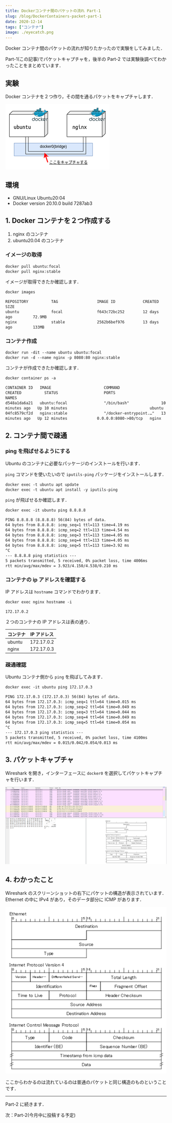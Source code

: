 ```yaml
---
title: Dockerコンテナ間のパケットの流れ Part-1
slug: /blog/DockerContainers-packet-part-1
date: 2020-12-14
tags: ["コンテナ"]
image: ./eyecatch.png
---
```


Docker コンテナ間のパケットの流れが知りたかったので実験をしてみました．

Part-1(この記事)でパケットキャプチャを，後半の Part-2 では実験後調べてわかったことをまとめています．

## 実験

Docker コンテナを２つ作り，その間を通るパケットをキャプチャします．

![ネットワーク略図](../../assets/DockerContainers-packet-part-1/containers.png)

## 環境

- GNU/Linux Ubuntu20:04
- Docker version 20.10.0 build 7287ab3

## 1. Docker コンテナを２つ作成する

1. nginx のコンテナ
2. ubuntu20.04 のコンテナ

### イメージの取得

```bash=
docker pull ubuntu:focal
docker pull nginx:stable
```

イメージが取得できたか確認します．

```bash=
docker images
```

```
REPOSITORY          TAG                 IMAGE ID            CREATED             SIZE
ubuntu              focal               f643c72bc252        12 days ago         72.9MB
nginx               stable              2562b6bef976        13 days ago         133MB
```

### コンテナ作成

```bash=
docker run -dit --name ubuntu ubuntu:focal
docker run -d --name nginx -p 8080:80 nginx:stable
```

コンテナが作成できたか確認します．

```bash=
docker container ps -a
```

```
CONTAINER ID   IMAGE                       COMMAND                  CREATED          STATUS                    PORTS                  NAMES
d548a1da6a21   ubuntu:focal                "/bin/bash"              10 minutes ago   Up 10 minutes                                    ubuntu
04fc8579cf2d   nginx:stable                "/docker-entrypoint.…"   13 minutes ago   Up 12 minutes             0.0.0.0:8080->80/tcp   nginx
```

## 2. コンテナ間で疎通

### ping を飛ばせるようにする

Ubuntu のコンテナに必要なパッケージのインストールを行います．

`ping` コマンドを使いたいので `iputils-ping` パッケージをインストールします．

```bash=
docker exec -t ubuntu apt update
docker exec -t ubuntu apt install -y iputils-ping
```

`ping` が飛ばせるか確認します．

```bash=
docker exec -it ubuntu ping 8.8.8.8
```

```
PING 8.8.8.8 (8.8.8.8) 56(84) bytes of data.
64 bytes from 8.8.8.8: icmp_seq=1 ttl=113 time=4.19 ms
64 bytes from 8.8.8.8: icmp_seq=2 ttl=113 time=4.54 ms
64 bytes from 8.8.8.8: icmp_seq=3 ttl=113 time=4.05 ms
64 bytes from 8.8.8.8: icmp_seq=4 ttl=113 time=4.05 ms
64 bytes from 8.8.8.8: icmp_seq=5 ttl=113 time=3.92 ms
^C
--- 8.8.8.8 ping statistics ---
5 packets transmitted, 5 received, 0% packet loss, time 4006ms
rtt min/avg/max/mdev = 3.923/4.150/4.538/0.210 ms
```

### コンテナの ip アドレスを確認する

IP アドレスは `hostname` コマンドでわかります．

```bash=
docker exec nginx hostname -i
```

```
172.17.0.2
```

２つのコンテナの IP アドレスは表の通り．

| コンテナ | IP アドレス |
| -------- | ----------- |
| ubuntu   | 172.17.0.2  |
| nginx    | 172.17.0.3  |

### 疎通確認

Ubuntu コンテナ側から `ping` を飛ばしてみます．

```bash=
docker exec -it ubuntu ping 172.17.0.3
```

```
PING 172.17.0.3 (172.17.0.3) 56(84) bytes of data.
64 bytes from 172.17.0.3: icmp_seq=1 ttl=64 time=0.015 ms
64 bytes from 172.17.0.3: icmp_seq=2 ttl=64 time=0.049 ms
64 bytes from 172.17.0.3: icmp_seq=3 ttl=64 time=0.044 ms
64 bytes from 172.17.0.3: icmp_seq=4 ttl=64 time=0.049 ms
64 bytes from 172.17.0.3: icmp_seq=5 ttl=64 time=0.054 ms
^C
--- 172.17.0.3 ping statistics ---
5 packets transmitted, 5 received, 0% packet loss, time 4100ms
rtt min/avg/max/mdev = 0.015/0.042/0.054/0.013 ms
```

## 3. パケットキャプチャ

Wireshark を開き，インターフェースに `docker0` を選択してパケットキャプチャを行います．

![パケットキャプチャSS](../../assets/DockerContainers-packet-part-1/docker0packet.png)

## 4. わかったこと

Wireshark のスクリーンショットの右下にパケットの構造が表示されています．Ethernet の中に IPv4 があり，そのデータ部分に ICMP があります．

![パケットキャプチャSS拡大](../../assets/DockerContainers-packet-part-1/docker0packet-zoom.png)

ここからわかるのは流れているのは普通のパケットと同じ構造のものということです．

---

Part-2 に続きます．

次：Part-2(今月中に投稿する予定)
